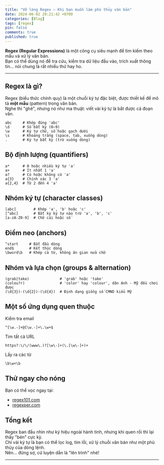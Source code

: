 ```yaml
---
title: "Vỡ lòng Regex – Khi bạn muốn làm phù thủy văn bản"
date: 2024-06-02 20:21:42 +0700
categories: [Blog]
tags: [regex]
pin: false
comments: true
published: true
---
```


**Regex (Regular Expressions)** là một công cụ siêu mạnh để tìm kiếm theo mẫu và xử lý văn bản.  
Bạn có thể dùng nó để tra cứu, kiểm tra dữ liệu đầu vào, trích xuất thông tin... nói chung là rất nhiều thứ hay ho.

---

## Regex là gì?

Regex (biểu thức chính quy) là một chuỗi ký tự đặc biệt, được thiết kế để mô tả **một mẫu** (pattern) trong văn bản.  
Nghe thì "ghê", nhưng nó như ma thuật: viết vài ký tự là bắt được cả đoạn văn.

```text
abc     # Khớp đúng 'abc'
\d      # Số bất kỳ (0–9)
\w      # Ký tự chữ, số hoặc gạch dưới
\s      # Khoảng trắng (space, tab, xuống dòng)
.       # Ký tự bất kỳ (trừ xuống dòng)
```

## Bộ định lượng (quantifiers)

```text
a*      # 0 hoặc nhiều ký tự 'a'
a+      # Ít nhất 1 'a'
a?      # Có hoặc không có 'a'
a{3}    # Chính xác 3 'a'
a{2,4}  # Từ 2 đến 4 'a'
```

## Nhóm ký tự (character classes)

```text
[abc]        # Khớp 'a', 'b' hoặc 'c'
[^abc]       # Bất kỳ ký tự nào trừ 'a', 'b', 'c'
[a-zA-Z0-9]  # Chữ cái hoặc số
```

## Điểm neo (anchors)

```text
^start     # Bắt đầu dòng
end$       # Kết thúc dòng
\bword\b   # Khớp cả từ, không ăn gian nửa chữ
```

## Nhóm và lựa chọn (groups & alternation)

```text
(grab|take)              # 'grab' hoặc 'take'
(colou?r)                # 'color' hay 'colour', dân Anh - Mỹ đều chơi được
(\d{3})-(\d{2})-(\d{4})  # Định dạng giống số CMND kiểu Mỹ
```

## Một số ứng dụng quen thuộc

Kiểm tra email

```text
^[\w.-]+@[\w.-]+\.\w+$
```

Tìm tất cả URL

```text
https?:\/\/(www\.)?[\w\-]+(\.[\w\-]+)+
```

Lấy ra các từ

```text
\b\w+\b
```

## Thử ngay cho nóng

Bạn có thể vọc ngay tại:

- [regex101.com](https://regex101.com/)
- [regexper.com](https://regexper.com/)

## Tổng kết

Regex ban đầu nhìn như ký hiệu ngoài hành tinh, nhưng khi quen rồi thì lại thấy "bén" cực kỳ.  
Chỉ vài ký tự là bạn có thể lọc log, tìm lỗi, xử lý chuỗi văn bản như một phù thủy của dòng lệnh.  
Nên... đừng sợ, cứ luyện dần là "lên trình" nhé!  

--- 
